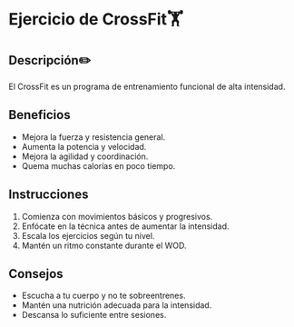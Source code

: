 # Ejercicio de CrossFit🏋️

## Descripción✏️
El CrossFit es un programa de entrenamiento funcional de alta intensidad.

## Beneficios
- Mejora la fuerza y resistencia general.
- Aumenta la potencia y velocidad.
- Mejora la agilidad y coordinación.
- Quema muchas calorías en poco tiempo.

## Instrucciones
1. Comienza con movimientos básicos y progresivos.
2. Enfócate en la técnica antes de aumentar la intensidad.
3. Escala los ejercicios según tu nivel.
4. Mantén un ritmo constante durante el WOD.


## Consejos
- Escucha a tu cuerpo y no te sobreentrenes.
- Mantén una nutrición adecuada para la intensidad.
- Descansa lo suficiente entre sesiones. 